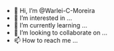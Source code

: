 - 👋 Hi, I’m @Warlei-C-Moreira
- 👀 I’m interested in ...
- 🌱 I’m currently learning ...
- 💞️ I’m looking to collaborate on ...
- 📫 How to reach me ...

<!---
Warlei-C-Moreira/Warlei-C-Moreira is a ✨ special ✨ repository because its `README.md` (this file) appears on your GitHub profile.
You can click the Preview link to take a look at your changes.
--->
